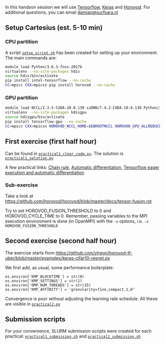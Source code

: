 In this handson session we will use [Tensorflow](https://github.com/tensorflow/tensorflow), [Keras](https://github.com/keras-team/keras) and [Horovod](https://github.com/horovod/horovod). For additional questions, you can email damian@surfsara.nl

## Setup Cartesius (est. 5-10 min)

### CPU partition
A script [```setup_script.sh```](setup_script.sh) has been created for setting up your environment. The main commands are:
```bash
module load Python/3.6.3-foss-2017b
virtualenv --no-site-packages hdis
source hdis/bin/activate
pip install intel-tensorflow --no-cache
CC=mpicc CXX=mpicxx pip install horovod --no-cache
```

### GPU partition 
```bash
module load NCCL/2.3.5-CUDA-10.0.130 cuDNN/7.4.2-CUDA-10.0.130 Python/3.6.3-foss-2017b
virtualenv --no-site-packages hdisgpu
source hdisgpu/bin/activate
pip install tensorflow-gpu --no-cache
CC=mpicc CXX=mpicxx HOROVOD_NCCL_HOME=$EBROOTNCCL HOROVOD_GPU_ALLREDUCE=NCCL pip install horovod --no-cache
```

## First exercise (first half hour)
Can be found in [```practical1_clear_code.py```](practical1_clear_code.py). The solution is [```practical1_solution.py```](practical1_solution.py)

A few practical links: [Chain rule](https://en.wikipedia.org/wiki/Chain_rule), [Automatic differentiation](https://en.wikipedia.org/wiki/Automatic_differentiation), [Tensorflow eager execution and automatic differentiation](https://www.tensorflow.org/tutorials/eager/automatic_differentiation)

### Sub-exercise
Take a look at https://github.com/horovod/horovod/blob/master/docs/tensor-fusion.rst

Try to set HOROVOD_FUSION_THRESHOLD to 0 and HOROVOD_CYCLE_TIME to 0. Remember, passing variables to the MPI execution environment is done (in OpenMPI) with the ```-x``` options, i.e. ```-x HOROVOD_FUSION_THRESHOLD```

## Second exercise (second half hour)
The exercise starts from https://github.com/yhgon/horovod-tf-uber/blob/master/examples/keras-cifar10-resnet.py

We first add, as usual, some performance boilerplate:
```
os.environ['KMP_BLOCKTIME'] = str(0)
os.environ['KMP_SETTINGS'] = str(1)
os.environ['OMP_NUM_THREADS'] = str(15)
os.environ['KMP_AFFINITY'] = 'granularity=fine,compact,1,0’
```

Convergence is poor without adjusting the learning rate schedule. All these are visible in [```practical2.py```](practical2.py)


## Submission scripts
For your convenience, SLURM submission scripts were created for each practical: [```practical1_submission.sh```](practical1_submission.sh) and [```practical2_submission.sh```](practical2_submission.sh)
